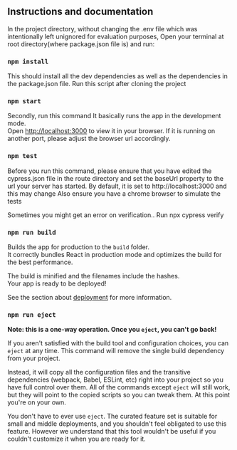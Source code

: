 ## Instructions and documentation

In the project directory, without changing the .env file which was intentionally left unignored for evaluation purposes, Open your terminal at root directory(where package.json file is) and run:

### `npm install`

This should install all the dev dependencies as well as the dependencies in the package.json file. Run this script after cloning the project

### `npm start`

Secondly, run this command
It basically runs the app in the development mode.\
Open [http://localhost:3000](http://localhost:3000) to view it in your browser. If it is running on another port, please adjust the browser url accordingly.

### `npm test`

Before you run this command, please ensure that you have edited the cypress.json file in the route directory and set the baseUrl property to the url your server has started. By default, it is set to http://localhost:3000 and this may change
Also ensure you have a chrome browser to simulate the tests

Sometimes you might get an error on verification.. Run npx cypress verify

### `npm run build`

Builds the app for production to the `build` folder.\
It correctly bundles React in production mode and optimizes the build for the best performance.

The build is minified and the filenames include the hashes.\
Your app is ready to be deployed!

See the section about [deployment](https://facebook.github.io/create-react-app/docs/deployment) for more information.

### `npm run eject`

**Note: this is a one-way operation. Once you `eject`, you can't go back!**

If you aren't satisfied with the build tool and configuration choices, you can `eject` at any time. This command will remove the single build dependency from your project.

Instead, it will copy all the configuration files and the transitive dependencies (webpack, Babel, ESLint, etc) right into your project so you have full control over them. All of the commands except `eject` will still work, but they will point to the copied scripts so you can tweak them. At this point you're on your own.

You don't have to ever use `eject`. The curated feature set is suitable for small and middle deployments, and you shouldn't feel obligated to use this feature. However we understand that this tool wouldn't be useful if you couldn't customize it when you are ready for it.
